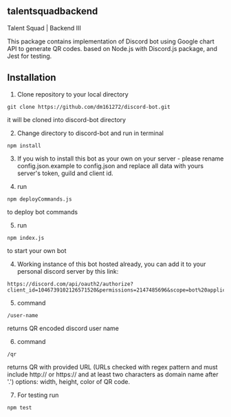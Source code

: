 
## talentsquadbackend

Talent Squad | Backend III


This package contains implementation of Discord bot
using Google chart API to generate QR codes.
based on Node.js with Discord.js package, and Jest for testing.



## Installation

1. Clone repository to your local directory
```
git clone https://github.com/dm161272/discord-bot.git
```
it will be cloned into discord-bot directory

2. Change directory to discord-bot and 
run in terminal
```
npm install
```
3. If you wish to install this bot as your own on your server - please rename config.json.example to config.json
and replace all data with yours server's token, guild and client id.

4. run 
```
npm deployCommands.js 
```
to deploy bot commands

5. run 
```
npm index.js
```
to start your own bot

4. Working instance of this bot hosted already,
you can add it to your personal discord server by this link:
```
https://discord.com/api/oauth2/authorize?client_id=1046739102126571520&permissions=2147485696&scope=bot%20applications.commands
```
5. command
```
/user-name

```
returns QR encoded discord user name

6. command
```
/qr
```
returns QR with provided URL
(URLs checked with regex pattern and must include http:// or https:// and at least two characters as domain name after '.')
options:
width, height, color of QR code.


7. For testing run 
```
npm test
```
